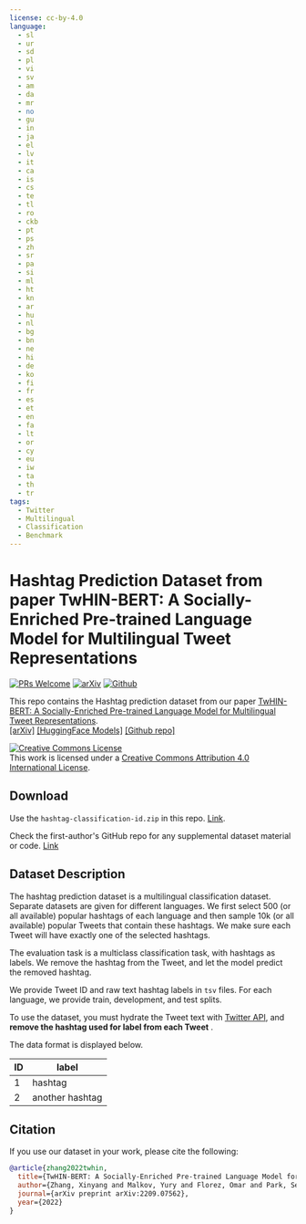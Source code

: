 ```yaml
---
license: cc-by-4.0
language: 
  - sl
  - ur
  - sd
  - pl
  - vi
  - sv
  - am
  - da
  - mr
  - no
  - gu
  - in
  - ja
  - el
  - lv
  - it
  - ca
  - is
  - cs
  - te
  - tl
  - ro
  - ckb
  - pt
  - ps
  - zh
  - sr
  - pa
  - si
  - ml
  - ht
  - kn
  - ar
  - hu
  - nl
  - bg
  - bn
  - ne
  - hi
  - de
  - ko
  - fi
  - fr
  - es
  - et
  - en
  - fa
  - lt
  - or
  - cy
  - eu
  - iw
  - ta
  - th
  - tr
tags:
  - Twitter
  - Multilingual
  - Classification
  - Benchmark
---
```



# Hashtag Prediction Dataset from paper TwHIN-BERT: A Socially-Enriched Pre-trained Language Model for Multilingual Tweet Representations
[![PRs Welcome](https://img.shields.io/badge/PRs-welcome-green.svg?style=flat-square)](https://huggingface.co/datasets/Twitter/HashtagPrediction/discussions) [![arXiv](https://img.shields.io/badge/arXiv-2203.15827-b31b1b.svg)](https://arxiv.org/abs/2209.07562) [![Github](https://img.shields.io/badge/Github-TwHIN--BERT-brightgreen?logo=github)](https://github.com/xinyangz/TwHIN-BERT)


This repo contains the Hashtag prediction dataset from our paper [TwHIN-BERT: A Socially-Enriched Pre-trained Language Model for Multilingual Tweet Representations](https://arxiv.org/abs/2209.07562). <br />
[[arXiv]](https://arxiv.org/abs/2209.07562)
[[HuggingFace Models]](https://huggingface.co/Twitter/twhin-bert-base)
[[Github repo]](https://github.com/xinyangz/TwHIN-BERT)

<a rel="license" href="http://creativecommons.org/licenses/by/4.0/"><img alt="Creative Commons License" style="border-width:0" src="https://i.creativecommons.org/l/by/4.0/88x31.png" /></a><br />This work is licensed under a <a rel="license" href="http://creativecommons.org/licenses/by/4.0/">Creative Commons Attribution 4.0 International License</a>.

## Download
Use the `hashtag-classification-id.zip` in this repo. [Link](https://huggingface.co/datasets/Twitter/HashtagPrediction/blob/main/hashtag-classification-id.zip).

Check the first-author's GitHub repo for any supplemental dataset material or code. [Link](https://github.com/xinyangz/TwHIN-BERT)

## Dataset Description

The hashtag prediction dataset is a multilingual classification dataset. Separate datasets are given for different languages. We first select 500 (or all available) popular hashtags of each language and then sample 10k (or all available) popular Tweets that contain these hashtags. We make sure each Tweet will have exactly one of the selected hashtags.

The evaluation task is a multiclass classification task, with hashtags as labels. We remove the hashtag from the Tweet, and let the model predict the removed hashtag.

We provide Tweet ID and raw text hashtag labels in `tsv` files. For each language, we provide train, development, and test splits.

To use the dataset, you must hydrate the Tweet text with [Twitter API](https://developer.twitter.com/en/docs/twitter-api), and **remove the hashtag used for label from each Tweet** .

The data format is displayed below.

| ID | label |
| ------------- | ------------- |
| 1   | hashtag |
| 2   | another hashtag |

## Citation
If you use our dataset in your work, please cite the following:
```bib
@article{zhang2022twhin,
  title={TwHIN-BERT: A Socially-Enriched Pre-trained Language Model for Multilingual Tweet Representations},
  author={Zhang, Xinyang and Malkov, Yury and Florez, Omar and Park, Serim and McWilliams, Brian and Han, Jiawei and El-Kishky, Ahmed},
  journal={arXiv preprint arXiv:2209.07562},
  year={2022}
}
```